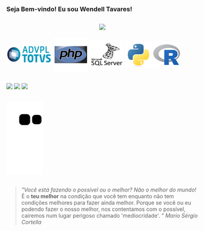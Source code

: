 ### Seja Bem-vindo! Eu sou Wendell Tavares!

##
<!-- comentário -->

<div align="center">
  <img height="180em" src="https://github-readme-stats.vercel.app/api?username=wendellgt&show_icons=true&theme=github_dark&include_all_commits=true&count_private=true"/>   
  <!--<img height="180em" src="https://github-readme-stats.vercel.app/api/top-langs/?username=wendellgt&theme=github_dark"/>-->  
</div>
<div style="display: inline_block"><br>
  <img align="center" alt="ADVPL" height="50" width="120" src="https://github.com/wendellgt/wendellgt/blob/main/imagens/Advpl.png?raw=true">
  <img align="center" alt="PHP" height="90" width="90" src="https://raw.githubusercontent.com/devicons/devicon/master/icons/php/php-original.svg">
  <img align="center" alt="MSSQL" height="80" width="90" src="https://raw.githubusercontent.com/devicons/devicon/master/icons/microsoftsqlserver/microsoftsqlserver-plain-wordmark.svg">
  <img align="center" alt="Python" height="70" width="70" src="https://raw.githubusercontent.com/devicons/devicon/master/icons/python/python-original.svg">
  <img align="center" alt="R" height="70" width="70" src="https://raw.githubusercontent.com/devicons/devicon/master/icons/r/r-original.svg">
</div>

  ##

<div> 
  <a href="https://instagram.com/wendellgt" target="_blank"><img src="https://img.shields.io/badge/-Instagram-%23E4405F?style=for-the-badge&logo=instagram&logoColor=white" target="_blank"></a> 	
  <a href="mailto:wendellgt.ds@gmail.com"><img src="https://img.shields.io/badge/Gmail-D14836?style=for-the-badge&logo=gmail&logoColor=white"></a>
  <a href="https://www.linkedin.com/in/wendelltavares" target="_blank"><img src="https://img.shields.io/badge/LinkedIn-0077B5?style=for-the-badge&logo=linkedin&logoColor=white"></a> 
</div>  

  ##
 ![Snake animation](https://github.com/wendellgt/wendellgt/blob/output/github-contribution-grid-snake.svg)
 
 ##
 

  > _"Você está fazendo o possível ou o melhor? Não o melhor do mundo!_ 
  > É o **teu melhor** na condição que você tem enquanto não tem condições melhores para fazer ainda melhor.
  > Porque se você ou eu podendo fazer o nosso melhor, nos contentamos com o possível, cairemos num lugar perigoso chamado 'mediocridade'. ”
  > _Mario Sérgio Cortella_

 
  <!--
- 🔭 I’m currently working on ...
- 🌱 I’m currently learning ...
- 👯 I’m looking to collaborate on ...
- 🤔 I’m looking for help with ...
- 💬 Ask me about ...
- 📫 How to reach me: ...
- 😄 Pronouns: ...
- ⚡ Fun fact: ...
-->
